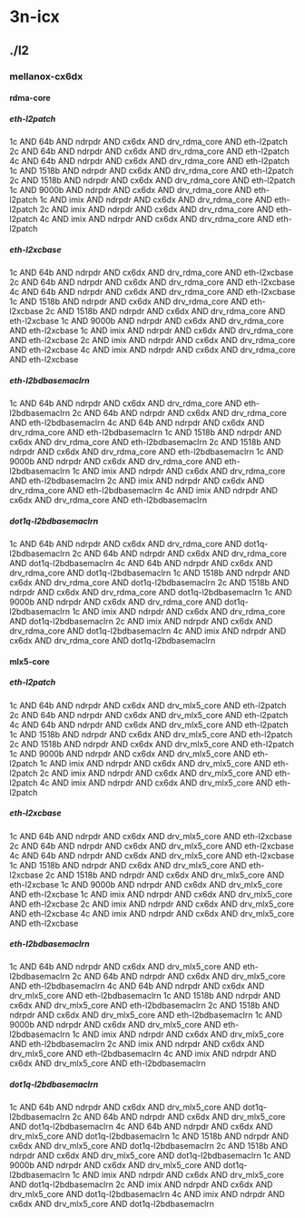 # 3n-icx
## ./l2
### mellanox-cx6dx
#### rdma-core
##### eth-l2patch
1c AND 64b AND ndrpdr AND cx6dx AND drv_rdma_core AND eth-l2patch
2c AND 64b AND ndrpdr AND cx6dx AND drv_rdma_core AND eth-l2patch
4c AND 64b AND ndrpdr AND cx6dx AND drv_rdma_core AND eth-l2patch
1c AND 1518b AND ndrpdr AND cx6dx AND drv_rdma_core AND eth-l2patch
2c AND 1518b AND ndrpdr AND cx6dx AND drv_rdma_core AND eth-l2patch
1c AND 9000b AND ndrpdr AND cx6dx AND drv_rdma_core AND eth-l2patch
1c AND imix AND ndrpdr AND cx6dx AND drv_rdma_core AND eth-l2patch
2c AND imix AND ndrpdr AND cx6dx AND drv_rdma_core AND eth-l2patch
4c AND imix AND ndrpdr AND cx6dx AND drv_rdma_core AND eth-l2patch
##### eth-l2xcbase
1c AND 64b AND ndrpdr AND cx6dx AND drv_rdma_core AND eth-l2xcbase
2c AND 64b AND ndrpdr AND cx6dx AND drv_rdma_core AND eth-l2xcbase
4c AND 64b AND ndrpdr AND cx6dx AND drv_rdma_core AND eth-l2xcbase
1c AND 1518b AND ndrpdr AND cx6dx AND drv_rdma_core AND eth-l2xcbase
2c AND 1518b AND ndrpdr AND cx6dx AND drv_rdma_core AND eth-l2xcbase
1c AND 9000b AND ndrpdr AND cx6dx AND drv_rdma_core AND eth-l2xcbase
1c AND imix AND ndrpdr AND cx6dx AND drv_rdma_core AND eth-l2xcbase
2c AND imix AND ndrpdr AND cx6dx AND drv_rdma_core AND eth-l2xcbase
4c AND imix AND ndrpdr AND cx6dx AND drv_rdma_core AND eth-l2xcbase
##### eth-l2bdbasemaclrn
1c AND 64b AND ndrpdr AND cx6dx AND drv_rdma_core AND eth-l2bdbasemaclrn
2c AND 64b AND ndrpdr AND cx6dx AND drv_rdma_core AND eth-l2bdbasemaclrn
4c AND 64b AND ndrpdr AND cx6dx AND drv_rdma_core AND eth-l2bdbasemaclrn
1c AND 1518b AND ndrpdr AND cx6dx AND drv_rdma_core AND eth-l2bdbasemaclrn
2c AND 1518b AND ndrpdr AND cx6dx AND drv_rdma_core AND eth-l2bdbasemaclrn
1c AND 9000b AND ndrpdr AND cx6dx AND drv_rdma_core AND eth-l2bdbasemaclrn
1c AND imix AND ndrpdr AND cx6dx AND drv_rdma_core AND eth-l2bdbasemaclrn
2c AND imix AND ndrpdr AND cx6dx AND drv_rdma_core AND eth-l2bdbasemaclrn
4c AND imix AND ndrpdr AND cx6dx AND drv_rdma_core AND eth-l2bdbasemaclrn
##### dot1q-l2bdbasemaclrn
1c AND 64b AND ndrpdr AND cx6dx AND drv_rdma_core AND dot1q-l2bdbasemaclrn
2c AND 64b AND ndrpdr AND cx6dx AND drv_rdma_core AND dot1q-l2bdbasemaclrn
4c AND 64b AND ndrpdr AND cx6dx AND drv_rdma_core AND dot1q-l2bdbasemaclrn
1c AND 1518b AND ndrpdr AND cx6dx AND drv_rdma_core AND dot1q-l2bdbasemaclrn
2c AND 1518b AND ndrpdr AND cx6dx AND drv_rdma_core AND dot1q-l2bdbasemaclrn
1c AND 9000b AND ndrpdr AND cx6dx AND drv_rdma_core AND dot1q-l2bdbasemaclrn
1c AND imix AND ndrpdr AND cx6dx AND drv_rdma_core AND dot1q-l2bdbasemaclrn
2c AND imix AND ndrpdr AND cx6dx AND drv_rdma_core AND dot1q-l2bdbasemaclrn
4c AND imix AND ndrpdr AND cx6dx AND drv_rdma_core AND dot1q-l2bdbasemaclrn
#### mlx5-core
##### eth-l2patch
1c AND 64b AND ndrpdr AND cx6dx AND drv_mlx5_core AND eth-l2patch
2c AND 64b AND ndrpdr AND cx6dx AND drv_mlx5_core AND eth-l2patch
4c AND 64b AND ndrpdr AND cx6dx AND drv_mlx5_core AND eth-l2patch
1c AND 1518b AND ndrpdr AND cx6dx AND drv_mlx5_core AND eth-l2patch
2c AND 1518b AND ndrpdr AND cx6dx AND drv_mlx5_core AND eth-l2patch
1c AND 9000b AND ndrpdr AND cx6dx AND drv_mlx5_core AND eth-l2patch
1c AND imix AND ndrpdr AND cx6dx AND drv_mlx5_core AND eth-l2patch
2c AND imix AND ndrpdr AND cx6dx AND drv_mlx5_core AND eth-l2patch
4c AND imix AND ndrpdr AND cx6dx AND drv_mlx5_core AND eth-l2patch
##### eth-l2xcbase
1c AND 64b AND ndrpdr AND cx6dx AND drv_mlx5_core AND eth-l2xcbase
2c AND 64b AND ndrpdr AND cx6dx AND drv_mlx5_core AND eth-l2xcbase
4c AND 64b AND ndrpdr AND cx6dx AND drv_mlx5_core AND eth-l2xcbase
1c AND 1518b AND ndrpdr AND cx6dx AND drv_mlx5_core AND eth-l2xcbase
2c AND 1518b AND ndrpdr AND cx6dx AND drv_mlx5_core AND eth-l2xcbase
1c AND 9000b AND ndrpdr AND cx6dx AND drv_mlx5_core AND eth-l2xcbase
1c AND imix AND ndrpdr AND cx6dx AND drv_mlx5_core AND eth-l2xcbase
2c AND imix AND ndrpdr AND cx6dx AND drv_mlx5_core AND eth-l2xcbase
4c AND imix AND ndrpdr AND cx6dx AND drv_mlx5_core AND eth-l2xcbase
##### eth-l2bdbasemaclrn
1c AND 64b AND ndrpdr AND cx6dx AND drv_mlx5_core AND eth-l2bdbasemaclrn
2c AND 64b AND ndrpdr AND cx6dx AND drv_mlx5_core AND eth-l2bdbasemaclrn
4c AND 64b AND ndrpdr AND cx6dx AND drv_mlx5_core AND eth-l2bdbasemaclrn
1c AND 1518b AND ndrpdr AND cx6dx AND drv_mlx5_core AND eth-l2bdbasemaclrn
2c AND 1518b AND ndrpdr AND cx6dx AND drv_mlx5_core AND eth-l2bdbasemaclrn
1c AND 9000b AND ndrpdr AND cx6dx AND drv_mlx5_core AND eth-l2bdbasemaclrn
1c AND imix AND ndrpdr AND cx6dx AND drv_mlx5_core AND eth-l2bdbasemaclrn
2c AND imix AND ndrpdr AND cx6dx AND drv_mlx5_core AND eth-l2bdbasemaclrn
4c AND imix AND ndrpdr AND cx6dx AND drv_mlx5_core AND eth-l2bdbasemaclrn
##### dot1q-l2bdbasemaclrn
1c AND 64b AND ndrpdr AND cx6dx AND drv_mlx5_core AND dot1q-l2bdbasemaclrn
2c AND 64b AND ndrpdr AND cx6dx AND drv_mlx5_core AND dot1q-l2bdbasemaclrn
4c AND 64b AND ndrpdr AND cx6dx AND drv_mlx5_core AND dot1q-l2bdbasemaclrn
1c AND 1518b AND ndrpdr AND cx6dx AND drv_mlx5_core AND dot1q-l2bdbasemaclrn
2c AND 1518b AND ndrpdr AND cx6dx AND drv_mlx5_core AND dot1q-l2bdbasemaclrn
1c AND 9000b AND ndrpdr AND cx6dx AND drv_mlx5_core AND dot1q-l2bdbasemaclrn
1c AND imix AND ndrpdr AND cx6dx AND drv_mlx5_core AND dot1q-l2bdbasemaclrn
2c AND imix AND ndrpdr AND cx6dx AND drv_mlx5_core AND dot1q-l2bdbasemaclrn
4c AND imix AND ndrpdr AND cx6dx AND drv_mlx5_core AND dot1q-l2bdbasemaclrn